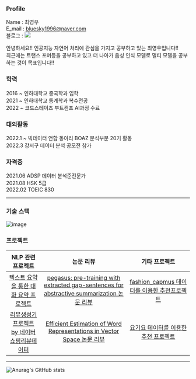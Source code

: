 ### Profile

Name : 최영우 <br>
E_mail : bluesky1996@naver.com <br>
블로그 : <a href="https://data-beginning.tistory.com/" target="_blank"><img src="https://img.shields.io/badge/Tistory-000000?style=plastic&logo=Tistory&logoColor=white"/></a> <br>

안녕하세요!! 인공지능 자연어 처리에 관심을 가지고 공부하고 있는 최영우입니다!!<br>
최근에는 트랜스 포머등을 공부하고 있고 더 나아가 음성 인식 모델로 멀티 모델을 공부 하는 것이 목표입니다!!

### 학력
2016 ~ 인하대학교 중국학과 입학 <br> 
2021 ~ 인하대학교 통계학과 복수전공 <br>
2022 ~ 코드스테이츠 부트캠프 AI과정 수료 <br>

### 대외활동 <br>
2022.1 ~ 빅데이터 연합 동아리 BOAZ 분석부분 20기 활동 <br>
2022.3 강서구  데이터 분석 공모전 참가 <br>

### 자격증 <br>
2021.06 ADSP 데이터 분석준전문가 <br>
2021.08 HSK 5급 <br> 
2022.02 TOEIC 830 <br>



---

### 기술 스택
![image](https://github.com/youngwoo3283/youngwoo3283/assets/69841073/7ea5cbef-efff-45ed-8d48-33e19fb07a07)




### 프로젝트
|NLP 관련 프로젝트|논문 리뷰|기타 프로젝트|
|:-----:|:-----:|:-----:|
|[텍스트 요약을 통한 대화 요약 프로젝트](https://github.com/youngwoo3283/SpeedWagon)|[pegasus: pre-training with extracted gap-sentences for abstractive summarization 논문 리뷰](https://github.com/youngwoo3283/pegasus_review)|[fashion_capmus 데이터를 이용한 추천프로젝트](https://github.com/youngwoo3283/CP2_Recommendation-Modeling)|
|[리뷰생성기 프로젝트 by 네이버쇼핑리뷰데이터](https://github.com/youngwoo3283/AI_Project4)|[Efficient Estimation of Word Representations in Vector Space 논문 리뷰](https://github.com/youngwoo3283/word2vec_review)|[요기요 데이터를 이용한 추천 프로젝트](https://github.com/youngwoo3283/boaz_project1_mini)|



---

![Anurag's GitHub stats](https://github-readme-stats.vercel.app/api?username=youngwoo3283&show_icons=true&theme=radical)
